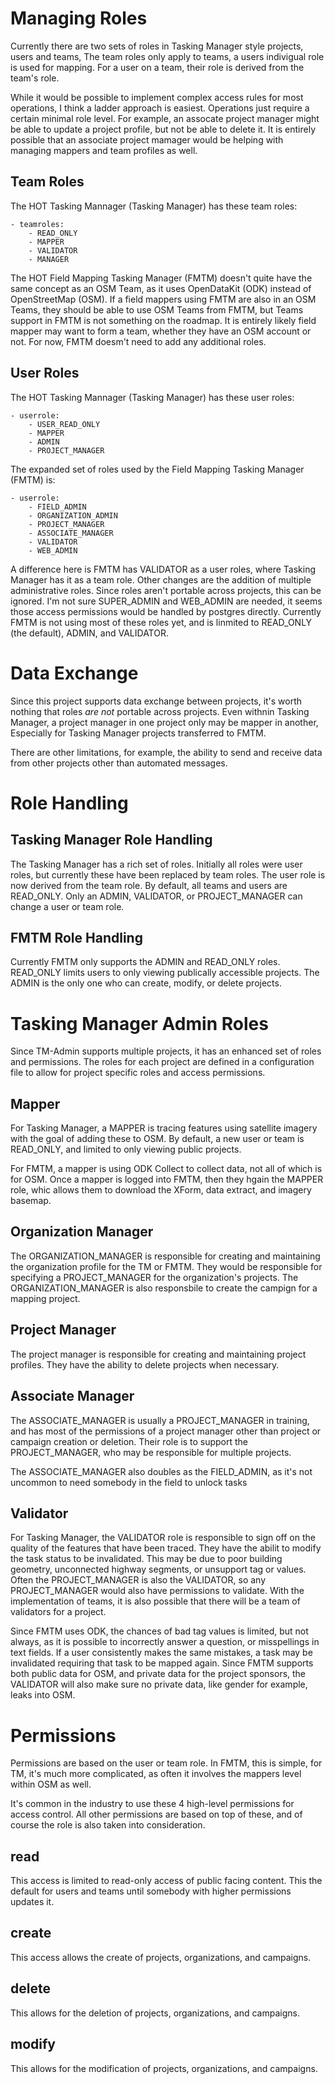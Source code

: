 # Managing Roles

Currently there are two sets of roles in Tasking Manager style
projects, users and teams, The team roles only apply to teams, a
users indivigual role is used for mapping. For a user on a team, their
role is derived from the team's role.

While it would be possible to implement complex access rules for most
operations, I think a ladder approach is easiest. Operations just
require a certain minimal role level. For example, an assocate
project manager might be able to update a project profile, but not be
able to delete it. It is entirely possible that an associate project
mamager would be helping with managing mappers and team profiles as
well.

## Team Roles

The HOT Tasking Mannager (Tasking Manager) has these team roles:

	- teamroles:
		- READ_ONLY
		- MAPPER
		- VALIDATOR
		- MANAGER

The HOT Field Mapping Tasking Manager (FMTM) doesn't quite have the
same concept as an OSM Team, as it uses OpenDataKit (ODK) instead of
OpenStreetMap (OSM). If a field mappers using FMTM are also in an OSM
Teams, they should be able to use OSM Teams from FMTM, but Teams
support in FMTM is not something on the roadmap. It is entirely likely
field mapper may want to form a team, whether they have an OSM account
or not. For now, FMTM doesm't need to add any additional roles. 

## User Roles

The HOT Tasking Mannager (Tasking Manager) has these user roles:

	- userrole:
		- USER_READ_ONLY
		- MAPPER
		- ADMIN
		- PROJECT_MANAGER

The expanded set of roles used by the Field Mapping Tasking Manager
(FMTM) is:

	- userrole:
		- FIELD_ADMIN
		- ORGANIZATION_ADMIN
		- PROJECT_MANAGER
		- ASSOCIATE_MANAGER
		- VALIDATOR
		- WEB_ADMIN

A difference here is FMTM has VALIDATOR as a user roles, where Tasking
Manager has it as a team role. Other changes are the addition of
multiple administrative roles. Since roles aren't portable across
projects, this can be ignored. I'm not sure SUPER_ADMIN and
WEB_ADMIN are needed, it seems those access permissions would be
handled by postgres directly. Currently FMTM is not using most of
these roles yet, and is linmited to READ_ONLY (the default), ADMIN,
and VALIDATOR.

# Data Exchange

Since this project supports data exchange between projects, it's worth
nothing that roles *are not* portable across projects. Even withnin
Tasking Manager, a project manager in one project only may be  mapper
in another, Especially for Tasking Manager projects transferred to
FMTM.

There are other limitations, for example, the ability to send and
receive data from other projects other than automated messages.

# Role Handling

## Tasking Manager Role Handling

The Tasking Manager has a rich set of roles. Initially all roles were
user roles, but currently these have been replaced by team roles. The
user role is now derived from the team role. By default, all teams and
users are READ_ONLY. Only an ADMIN, VALIDATOR, or PROJECT_MANAGER
can change a user or team role.

## FMTM Role Handling

Currently FMTM only supports the ADMIN and READ_ONLY roles. READ_ONLY
limits users to only viewing publically accessible projects. The ADMIN
is the only one who can create, modify, or delete projects.

# Tasking Manager Admin Roles

Since TM-Admin supports multiple projects, it has an
enhanced set of roles and permissions. The roles for each project are
defined in a configuration file to allow for project specific roles
and access permissions.

## Mapper

For Tasking Manager, a MAPPER is tracing features using satellite
imagery with the goal of adding these to OSM. By default, a new user
or team is READ_ONLY, and limited to only viewing public projects.

For FMTM, a mapper is using ODK Collect to collect data, not all of
which is for OSM. Once a mapper is logged into FMTM, then they hgain
the MAPPER role, whic allows them to download the XForm, data extract,
and imagery basemap.

## Organization Manager

The ORGANIZATION_MANAGER is responsible for creating and maintaining
the organization profile for the TM or FMTM. They would be
responsible for specifying a PROJECT_MANAGER for the organization's
projects. The ORGANIZATION_MANAGER is also responsbile to create the
campign for a mapping project.

## Project Manager

The project manager is responsible for creating and maintaining
project profiles. They have the ability to delete projects when
necessary.

## Associate Manager

The ASSOCIATE_MANAGER is usually a PROJECT_MANAGER in training, and
has most of the permissions of a project manager other than project
or campaign creation or deletion. Their role is to support the
PROJECT_MANAGER, who may be responsible for multiple projects.

The ASSOCIATE_MANAGER also doubles as the FIELD_ADMIN, as it's not
uncommon to need somebody in the field to unlock tasks

## Validator

For Tasking Manager, the VALIDATOR role is responsible to sign off on
the quality of the features that have been traced. They have the
abilit to modify the task status to be invalidated. This may be due to
poor building geometry, unconnected highway segments, or unsupport tag
or values. Often the PROJECT_MANAGER is also the VALIDATOR, so any
PROJECT_MANAGER would also have permissions to validate. With the
implementation of teams, it is also possible that there will be a team
of validators for a project.

Since FMTM uses ODK, the chances of bad tag values is limited, but
not always, as it is possible to incorrectly answer a question, or
misspellings in text fields. If a user consistently makes the same
mistakes, a task may be invalidated requiring that task to be mapped
again. Since FMTM supports both public data for OSM, and private data
for the project sponsors, the VALIDATOR will also make sure no private
data, like gender for example, leaks into OSM.

# Permissions

Permissions are based on the user or team role. In FMTM, this is
simple, for TM, it's much more complicated, as often it involves the
mappers level within OSM as well.

It's common in the industry to use these 4 high-level permissions for
access control. All other permissions are based on top of these, and
of course the role is also taken into consideration.

## read

This access is limited to read-only access of public facing
content. This the default for users and teams until somebody with
higher permissions updates it.

## create

This access allows the create of projects, organizations, and
campaigns.

## delete

This allows for the deletion of projects, organizations, and
campaigns.

## modify

This allows for the modification of projects, organizations, and
campaigns.
